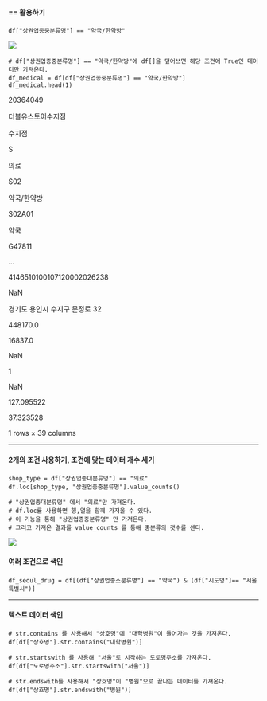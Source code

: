 #### \== 활용하기

    df["상권업종중분류명"] == "약국/한약방"

![](https://blog.kakaocdn.net/dn/baocUy/btsIZMDAv9I/BtQWcwC1eDjs6Nj1urzKD0/img.png)

    # df["상권업종중분류명"] == "약국/한약방"에 df[]을 덮어쓰면 해당 조건에 True인 데이터만 가져온다.
    df_medical = df[df["상권업종중분류명"] == "약국/한약방"]
    df_medical.head(1)

20364049

더블유스토어수지점

수지점

S

의료

S02

약국/한약방

S02A01

약국

G47811

...

4146510100107120002026238

NaN

경기도 용인시 수지구 문정로 32

448170.0

16837.0

NaN

1

NaN

127.095522

37.323528

1 rows × 39 columns

* * *

#### 2개의 조건 사용하기, 조건에 맞는 데이터 개수 세기 

    shop_type = df["상권업종대분류명"] == "의료"
    df.loc[shop_type, "상권업종중분류명"].value_counts()
    
    # "상권업종대분류명" 에서 "의료"만 가져온다.
    # df.loc를 사용하면 행,열을 함께 가져올 수 있다.
    # 이 기능을 통해 "상권업종중분류명" 만 가져온다.
    # 그리고 가져온 결과를 value_counts 를 통해 중분류의 갯수를 센다.

![](https://blog.kakaocdn.net/dn/dCI29I/btsIYBCZAVT/Qmy58EMXX57HFpPMrkmK5K/img.png)

#### 여러 조건으로 색인

    df_seoul_drug = df[(df["상권업종소분류명"] == "약국") & (df["시도명"]== "서울특별시")]

* * *

#### 텍스트 데이터 색인

    # str.contains 를 사용해서 "상호명"에 "대학병원"이 들어가는 것을 가져온다.
    df[df["상호명"].str.contains("대학병원")]
    
    # str.startswith 를 사용해 "서울"로 시작하는 도로명주소를 가져온다.
    df[df["도로명주소"].str.startswith("서울")]
    
    # str.endswith를 사용해서 "상호명"이 "병원"으로 끝나는 데이터를 가져온다.
    df[df["상호명"].str.endswith("병원")]